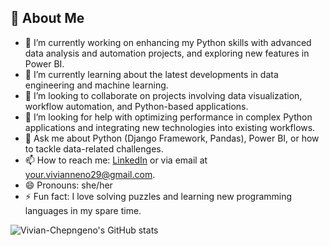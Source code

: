 ## 👋 About Me

- 🔭 I’m currently working on enhancing my Python skills with advanced data analysis and automation projects, and exploring new features in Power BI.
- 🌱 I’m currently learning about the latest developments in data engineering and machine learning.
- 👯 I’m looking to collaborate on projects involving data visualization, workflow automation, and Python-based applications.
- 🤔 I’m looking for help with optimizing performance in complex Python applications and integrating new technologies into existing workflows.
- 💬 Ask me about Python (Django Framework, Pandas), Power BI, or how to tackle data-related challenges.
- 📫 How to reach me: [LinkedIn](https://www.linkedin.com/in/vivian-chepngeno/) or via email at your.vivianneno29@gmail.com.
- 😄 Pronouns: she/her
- ⚡ Fun fact: I love solving puzzles and learning new programming languages in my spare time.

![Vivian-Chepngeno's GitHub stats](https://github-readme-stats.vercel.app/api?username=Vivian-Chepngeno&show_icons=true&count_private=true&hide=prs&hide_title=true&theme=radical)
